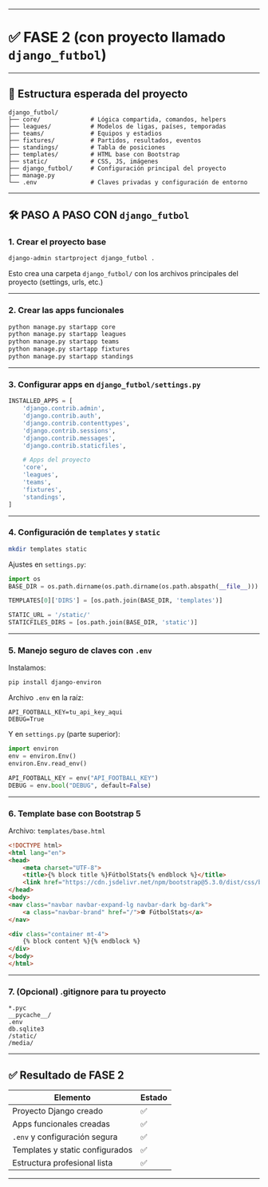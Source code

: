
---

# ✅ FASE 2 (con proyecto llamado `django_futbol`)

---

## 🎯 Estructura esperada del proyecto

```
django_futbol/
├── core/              # Lógica compartida, comandos, helpers
├── leagues/           # Modelos de ligas, países, temporadas
├── teams/             # Equipos y estadios
├── fixtures/          # Partidos, resultados, eventos
├── standings/         # Tabla de posiciones
├── templates/         # HTML base con Bootstrap
├── static/            # CSS, JS, imágenes
├── django_futbol/     # Configuración principal del proyecto
├── manage.py
└── .env               # Claves privadas y configuración de entorno
```

---

## 🛠️ PASO A PASO CON `django_futbol`

### 1. Crear el proyecto base

```bash
django-admin startproject django_futbol .
```

Esto crea una carpeta `django_futbol/` con los archivos principales del proyecto (settings, urls, etc.)

---

### 2. Crear las apps funcionales

```bash
python manage.py startapp core
python manage.py startapp leagues
python manage.py startapp teams
python manage.py startapp fixtures
python manage.py startapp standings
```

---

### 3. Configurar apps en `django_futbol/settings.py`

```python
INSTALLED_APPS = [
    'django.contrib.admin',
    'django.contrib.auth',
    'django.contrib.contenttypes',
    'django.contrib.sessions',
    'django.contrib.messages',
    'django.contrib.staticfiles',

    # Apps del proyecto
    'core',
    'leagues',
    'teams',
    'fixtures',
    'standings',
]
```

---

### 4. Configuración de `templates` y `static`

```bash
mkdir templates static
```

Ajustes en `settings.py`:

```python
import os
BASE_DIR = os.path.dirname(os.path.dirname(os.path.abspath(__file__)))

TEMPLATES[0]['DIRS'] = [os.path.join(BASE_DIR, 'templates')]

STATIC_URL = '/static/'
STATICFILES_DIRS = [os.path.join(BASE_DIR, 'static')]
```

---

### 5. Manejo seguro de claves con `.env`

Instalamos:

```bash
pip install django-environ
```

Archivo `.env` en la raíz:

```
API_FOOTBALL_KEY=tu_api_key_aqui
DEBUG=True
```

Y en `settings.py` (parte superior):

```python
import environ
env = environ.Env()
environ.Env.read_env()

API_FOOTBALL_KEY = env("API_FOOTBALL_KEY")
DEBUG = env.bool("DEBUG", default=False)
```

---

### 6. Template base con Bootstrap 5

Archivo: `templates/base.html`

```html
<!DOCTYPE html>
<html lang="en">
<head>
    <meta charset="UTF-8">
    <title>{% block title %}FútbolStats{% endblock %}</title>
    <link href="https://cdn.jsdelivr.net/npm/bootstrap@5.3.0/dist/css/bootstrap.min.css" rel="stylesheet">
</head>
<body>
<nav class="navbar navbar-expand-lg navbar-dark bg-dark">
    <a class="navbar-brand" href="/">⚽ FútbolStats</a>
</nav>

<div class="container mt-4">
    {% block content %}{% endblock %}
</div>
</body>
</html>
```

---

### 7. (Opcional) .gitignore para tu proyecto

```
*.pyc
__pycache__/
.env
db.sqlite3
/static/
/media/
```

---

## ✅ Resultado de FASE 2

| Elemento                           | Estado |
|------------------------------------|--------|
| Proyecto Django creado             | ✅     |
| Apps funcionales creadas           | ✅     |
| `.env` y configuración segura      | ✅     |
| Templates y static configurados    | ✅     |
| Estructura profesional lista       | ✅     |

---
